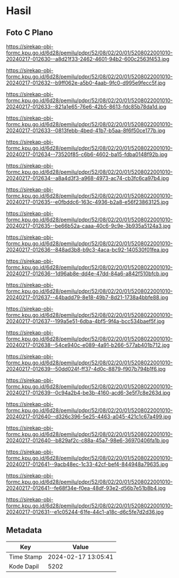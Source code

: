 # Hasil

## Foto C Plano

https://sirekap-obj-formc.kpu.go.id/6d28/pemilu/pdpr/52/08/02/20/01/5208022001010-20240217-012630--a8d21f33-2462-4601-94b2-600c2563f453.jpg

https://sirekap-obj-formc.kpu.go.id/6d28/pemilu/pdpr/52/08/02/20/01/5208022001010-20240217-012632--b9ff062e-a5b0-4aab-9fc0-d995e9fecc5f.jpg

https://sirekap-obj-formc.kpu.go.id/6d28/pemilu/pdpr/52/08/02/20/01/5208022001010-20240217-012633--821a1e65-76e6-42b5-8613-fdc85b78da1d.jpg

https://sirekap-obj-formc.kpu.go.id/6d28/pemilu/pdpr/52/08/02/20/01/5208022001010-20240217-012633--0813febb-4bed-41b7-b5aa-8f6f50ce177b.jpg

https://sirekap-obj-formc.kpu.go.id/6d28/pemilu/pdpr/52/08/02/20/01/5208022001010-20240217-012634--73520f85-c6b6-4602-ba15-fdba0148f92b.jpg

https://sirekap-obj-formc.kpu.go.id/6d28/pemilu/pdpr/52/08/02/20/01/5208022001010-20240217-012634--a8a4d3f3-a968-4973-ac74-cb3fc6ca97b4.jpg

https://sirekap-obj-formc.kpu.go.id/6d28/pemilu/pdpr/52/08/02/20/01/5208022001010-20240217-012635--e0fbddc6-163c-4936-b2a8-e56f23863125.jpg

https://sirekap-obj-formc.kpu.go.id/6d28/pemilu/pdpr/52/08/02/20/01/5208022001010-20240217-012635--be66b52a-caaa-40c6-9c9e-3b935a5124a3.jpg

https://sirekap-obj-formc.kpu.go.id/6d28/pemilu/pdpr/52/08/02/20/01/5208022001010-20240217-012636--848ad3b8-b9c3-4aca-bc92-140530f01fea.jpg

https://sirekap-obj-formc.kpu.go.id/6d28/pemilu/pdpr/52/08/02/20/01/5208022001010-20240217-012636--1d96ab8e-dd4e-47dd-84a6-a842f510bfcb.jpg

https://sirekap-obj-formc.kpu.go.id/6d28/pemilu/pdpr/52/08/02/20/01/5208022001010-20240217-012637--44badd79-8e18-49b7-8d21-1738a4bbfe88.jpg

https://sirekap-obj-formc.kpu.go.id/6d28/pemilu/pdpr/52/08/02/20/01/5208022001010-20240217-012637--199a5e51-6dba-4bf5-9f4a-bcc534baef5f.jpg

https://sirekap-obj-formc.kpu.go.id/6d28/pemilu/pdpr/52/08/02/20/01/5208022001010-20240217-012638--54ce940c-e089-4a91-b266-577ab401b712.jpg

https://sirekap-obj-formc.kpu.go.id/6d28/pemilu/pdpr/52/08/02/20/01/5208022001010-20240217-012639--50dd024f-ff37-4d0c-8879-f907b794b1f6.jpg

https://sirekap-obj-formc.kpu.go.id/6d28/pemilu/pdpr/52/08/02/20/01/5208022001010-20240217-012639--0c94a2b4-be3b-4160-acd6-3e5f7c8e263d.jpg

https://sirekap-obj-formc.kpu.go.id/6d28/pemilu/pdpr/52/08/02/20/01/5208022001010-20240217-012640--d326c396-5e25-4463-a045-421c1c67a499.jpg

https://sirekap-obj-formc.kpu.go.id/6d28/pemilu/pdpr/52/08/02/20/01/5208022001010-20240217-012640--b829af2c-c88a-45a7-98e6-36970406fa1b.jpg

https://sirekap-obj-formc.kpu.go.id/6d28/pemilu/pdpr/52/08/02/20/01/5208022001010-20240217-012641--9acb48ec-1c33-42cf-bef4-844948a79635.jpg

https://sirekap-obj-formc.kpu.go.id/6d28/pemilu/pdpr/52/08/02/20/01/5208022001010-20240217-012641--fe68f34e-f0ea-48df-93e2-d56b7e51b8b4.jpg

https://sirekap-obj-formc.kpu.go.id/6d28/pemilu/pdpr/52/08/02/20/01/5208022001010-20240217-012631--e1c05244-61fe-44c1-a18c-d6c5fe7d2d36.jpg


## Metadata

| Key        | Value               |
| ---------- | ------------------- |
| Time Stamp | 2024-02-17 13:05:41 |
| Kode Dapil | 5202                |



